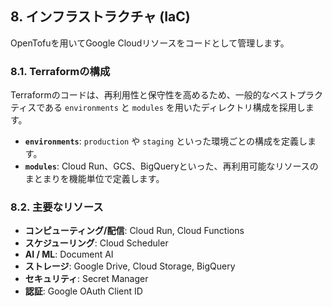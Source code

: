 ## 8. インフラストラクチャ (IaC)

OpenTofuを用いてGoogle Cloudリソースをコードとして管理します。

### 8.1. Terraformの構成

Terraformのコードは、再利用性と保守性を高めるため、一般的なベストプラクティスである `environments` と `modules` を用いたディレクトリ構成を採用します。

- **`environments`**: `production` や `staging` といった環境ごとの構成を定義します。
- **`modules`**: Cloud Run、GCS、BigQueryといった、再利用可能なリソースのまとまりを機能単位で定義します。

### 8.2. 主要なリソース

- **コンピューティング/配信**: Cloud Run, Cloud Functions
- **スケジューリング**: Cloud Scheduler
- **AI / ML**: Document AI
- **ストレージ**: Google Drive, Cloud Storage, BigQuery
- **セキュリティ**: Secret Manager
- **認証**: Google OAuth Client ID
